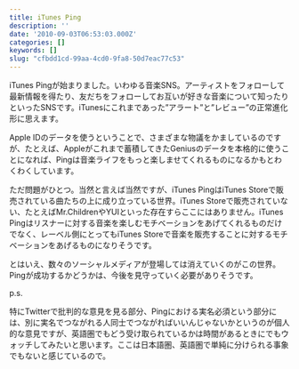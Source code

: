 ```yaml
---
title: iTunes Ping
description: ''
date: '2010-09-03T06:53:03.000Z'
categories: []
keywords: []
slug: "cfbdd1cd-99aa-4cd0-9fa8-50d7eac77c53"
---
```

iTunes Pingが始まりました。いわゆる音楽SNS。アーティストをフォローして最新情報を得たり、友だちをフォローしてお互いが好きな音楽について知ったりといったSNSです。iTunesにこれまであった”アラート”と”レビュー”の正常進化形に思えます。

Apple IDのデータを使うということで、さまざまな物議をかましているのですが、たとえば、Appleがこれまで蓄積してきたGeniusのデータを本格的に使うことになれば、Pingは音楽ライフをもっと楽しませてくれるものになるかもとわくわくしています。

ただ問題がひとつ。当然と言えば当然ですが、iTunes PingはiTunes Storeで販売されている曲たちの上に成り立っている世界。iTunes Storeで販売されていない、たとえばMr.ChildrenやYUIといった存在すらここにはありません。iTunes Pingはリスナーに対する音楽を楽しむモチベーションをあげてくれるものだけでなく、レーベル側にとってもiTunes Storeで音楽を販売することに対するモチベーションをあげるものになりそうです。

とはいえ、数々のソーシャルメディアが登場しては消えていくのがこの世界。Pingが成功するかどうかは、今後を見守っていく必要がありそうです。

p.s.

特にTwitterで批判的な意見を見る部分、Pingにおける実名必須という部分には、別に実名でつながれる人同士でつながればいいんじゃないかというのが個人的な意見ですが、英語圏でもどう受け取られているかは時間があるときにでもウォッチしてみたいと思います。ここは日本語圏、英語圏で単純に分けられる事象でもないと感じているので。